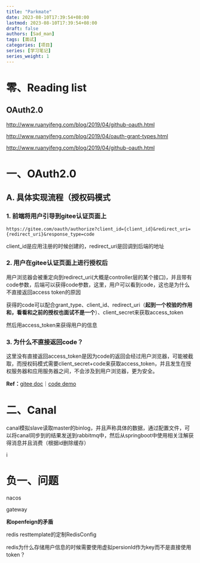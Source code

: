 ```yaml
---
title: "Parkmate"
date: 2023-08-10T17:39:54+08:00
lastmod: 2023-08-10T17:39:54+08:00
draft: false
authors: [Sad_man]
tags: [面试]
categories: [项目]
series: [学习笔记]
series_weight: 1
---
```




# 零、Reading list

## OAuth2.0

http://www.ruanyifeng.com/blog/2019/04/github-oauth.html

http://www.ruanyifeng.com/blog/2019/04/oauth-grant-types.html

http://www.ruanyifeng.com/blog/2019/04/github-oauth.html





# 一、OAuth2.0

## A. 具体实现流程（授权码模式

### 1. 前端将用户引导到gitee认证页面上

```
https://gitee.com/oauth/authorize?client_id={client_id}&redirect_uri={redirect_uri}&response_type=code
```

client_id是应用注册的时候创建的，redirect_uri是回调到后端的地址

### 2. 用户在gitee认证页面上进行授权后

用户浏览器会被重定向到redirect_uri(大概是controller层的某个接口)，并且带有code参数，后端可以获得code参数，这里，用户可以看到code，这也是为什么不直接返回access token的原因

获得的code可以配合grant_type、client_id、redirect_uri（**起到一个校验的作用和，看看和之前的授权也面试不是一个**）、client_secret来获取access_token

然后用access_token来获得用户的信息

### 3. 为什么不直接返回code？

这里没有直接返回access_token是因为code的返回会经过用户浏览器，可能被截取，而授权码模式需要client_secret+code来获取access_token，并且发生在授权服务器和应用服务器之间，不会涉及到用户浏览器，更为安全。

**Ref：**[gitee doc](https://gitee.com/api/v5/oauth_doc#/)｜[code demo](https://blog.csdn.net/m0_46845579/article/details/126834169?spm=1001.2101.3001.6650.2&utm_medium=distribute.pc_relevant.none-task-blog-2%7Edefault%7ECTRLIST%7ERate-2-126834169-blog-131341706.235%5Ev38%5Epc_relevant_sort_base1&depth_1-utm_source=distribute.pc_relevant.none-task-blog-2%7Edefault%7ECTRLIST%7ERate-2-126834169-blog-131341706.235%5Ev38%5Epc_relevant_sort_base1&utm_relevant_index=5)

















# 二、Canal

canal模拟slave读取master的binlog，并且声称具体的数据，通过配置文件，可以将canal同步到的结果发送到rabbitmq中，然后从springboot中使用相关注解获得消息并且消费（根据id删除缓存）





i



# 负一、问题

nacos

 gateway

**和openfeign的矛盾**



redis resttemplate的定制RedisConfig

redis为什么存储用户信息的时候需要使用虚拟persionId作为key而不是直接使用token？
